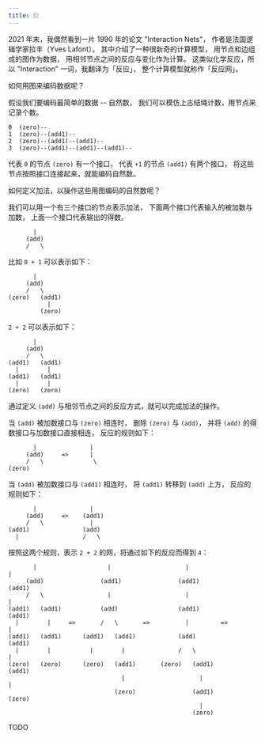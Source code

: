 ```yaml
---
title: 引
---
```


2021 年末，我偶然看到一片 1990 年的论文 "Interaction Nets"，
作者是法国逻辑学家拉丰（Yves Lafont）。
其中介绍了一种很新奇的计算模型，
用节点和边组成的图作为数据，
用相邻节点之间的反应与变化作为计算。
这类似化学反应，所以 "Interaction" 一词，我翻译为「反应」，
整个计算模型就称作「反应网」。

如何用图来编码数据呢？

假设我们要编码最简单的数据 -- 自然数，
我们可以模仿上古结绳计数，用节点来记录个数。

```
0  (zero)--
1  (zero)--(add1)--
2  (zero)--(add1)--(add1)--
3  (zero)--(add1)--(add1)--(add1)--
```

代表 `0` 的节点 `(zero)` 有一个接口，
代表 `+1` 的节点 `(add1)` 有两个接口，
将这些节点按照接口连接起来，就能编码自然数。

如何定义加法，以操作这些用图编码的自然数呢？

我们可以用一个有三个接口的节点表示加法，
下面两个接口代表输入的被加数与加数，
上面一个接口代表输出的得数。

```
       |
     (add)
     /   \
```

比如 `0 + 1` 可以表示如下：

```
       |
     (add)
     /   \
(zero)   (add1)
           |
         (zero)
```

`2 + 2` 可以表示如下：

```
       |
     (add)
     /   \
(add1)   (add1)
  |        |
(add1)   (add1)
  |        |
(zero)   (zero)
```

通过定义 `(add)` 与相邻节点之间的反应方式，就可以完成加法的操作。

当 `(add)` 被加数接口与 `(zero)` 相连时，
删除 `(zero)` 与 `(add)`，
并将 `(add)` 的得数接口与加数接口直接相连，
反应的规则如下：

```
       |               |
     (add)     =>      |
     /   \              \
(zero)
```

当 `(add)` 被加数接口与 `(add1)` 相连时，
将 `(add1)` 转移到 `(add)` 上方，
反应的规则如下：

```
       |               |
     (add)     =>    (add1)
     /   \             |
(add1)               (add)
  |                  /   \
```

按照这两个规则，表示 `2 + 2` 的网，将通过如下的反应而得到 `4`：

```
       |                    |                     |                    |
     (add)                (add1)                (add1)               (add1)
     /   \                  |                     |                    |
(add1)   (add1)           (add)                 (add1)               (add1)
  |        |     =>       /   \       =>          |         =>         |
(add1)   (add1)      (add1)   (add1)            (add)                (add1)
  |        |           |        |               /   \                  |
(zero)   (zero)      (zero)   (add1)       (zero)   (add1)           (add1)
                                |                     |                |
                              (zero)                (add1)           (zero)
                                                      |
                                                    (zero)
```

TODO

